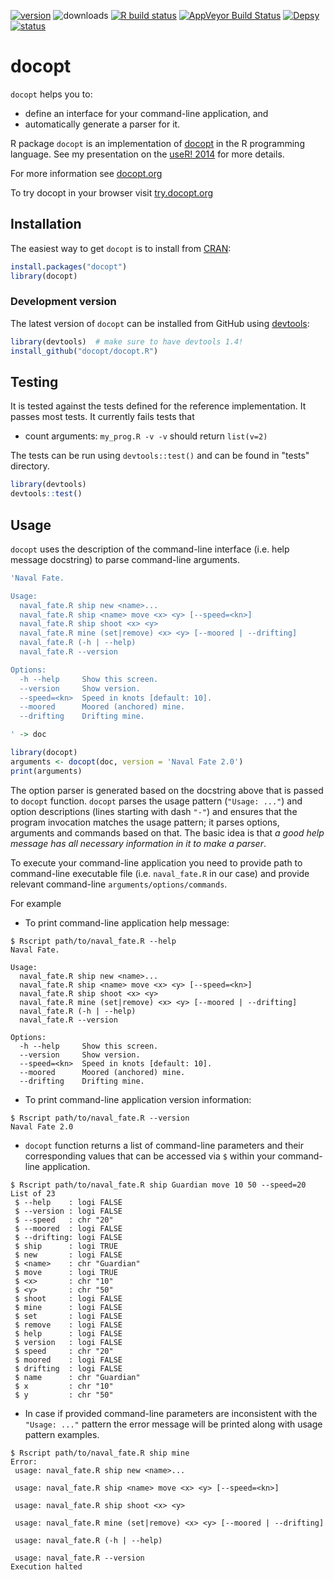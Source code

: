 [![version](https://www.r-pkg.org/badges/version/docopt)](https://cran.r-project.org/package=docopt)
![downloads](https://cranlogs.r-pkg.org/badges/docopt)
[![R build status](https://github.com/docopt/docopt.R/workflows/R-CMD-check/badge.svg)](https://github.com/docopt/docopt.R/actions)
[![AppVeyor Build Status](https://ci.appveyor.com/api/projects/status/github/docopt/docopt.R?branch=master&svg=true)](https://ci.appveyor.com/project/docopt/docopt.R)
[![Depsy](http://depsy.org/api/package/cran/docopt/badge.svg)](http://depsy.org/package/r/docopt)
[![status](https://tinyverse.netlify.com/badge/docopt)](https://CRAN.R-project.org/package=docopt)


# docopt

`docopt` helps you to:

- define an interface for your command-line application, and
- automatically generate a parser for it.

R package `docopt` is an implementation of [docopt](http://docopt.org) in the R programming language.
See my presentation on the [useR! 2014](http://www.slideshare.net/EdwindeJonge1/docopt-user2014) for more details.

For more information see [docopt.org](http://docopt.org)

To try docopt in your browser visit [try.docopt.org](http://try.docopt.org/)


## Installation

The easiest way to get `docopt` is to install from 
[CRAN](https://cran.r-project.org/web/packages/docopt/index.html):

```R
install.packages("docopt")
library(docopt)
```
### Development version

The latest version of `docopt` can be installed from GitHub using 
[devtools](https://github.com/r-lib/devtools):

```R
library(devtools)  # make sure to have devtools 1.4!
install_github("docopt/docopt.R")
```


## Testing

It is tested against the tests defined for the reference implementation.
It passes most tests. It currently fails tests that 

- count arguments: `my_prog.R -v -v` should return `list(v=2)`

The tests can be run using `devtools::test()` and can be found in "tests" directory.

```R
library(devtools)
devtools::test()
```


## Usage

`docopt` uses the description of the command-line interface (i.e. help message docstring) 
to parse command-line arguments.

```R
'Naval Fate.

Usage:
  naval_fate.R ship new <name>...
  naval_fate.R ship <name> move <x> <y> [--speed=<kn>]
  naval_fate.R ship shoot <x> <y>
  naval_fate.R mine (set|remove) <x> <y> [--moored | --drifting]
  naval_fate.R (-h | --help)
  naval_fate.R --version

Options:
  -h --help     Show this screen.
  --version     Show version.
  --speed=<kn>  Speed in knots [default: 10].
  --moored      Moored (anchored) mine.
  --drifting    Drifting mine.

' -> doc

library(docopt)
arguments <- docopt(doc, version = 'Naval Fate 2.0')
print(arguments)
```

The option parser is generated based on the docstring above that is passed to `docopt` function. 
`docopt` parses the usage pattern (`"Usage: ..."`) and option descriptions 
(lines starting with dash `"-"`) and ensures that the program invocation matches the 
usage pattern; it parses options, arguments and commands based on that. 
The basic idea is that *a good help message has all necessary information in it to make a parser*.

To execute your command-line application you need to provide path to command-line executable file
(i.e. `naval_fate.R` in our case) and provide relevant command-line `arguments/options/commands`.

For example

* To print command-line application help message:

```
$ Rscript path/to/naval_fate.R --help
Naval Fate.

Usage:
  naval_fate.R ship new <name>...
  naval_fate.R ship <name> move <x> <y> [--speed=<kn>]
  naval_fate.R ship shoot <x> <y>
  naval_fate.R mine (set|remove) <x> <y> [--moored | --drifting]
  naval_fate.R (-h | --help)
  naval_fate.R --version

Options:
  -h --help     Show this screen.
  --version     Show version.
  --speed=<kn>  Speed in knots [default: 10].
  --moored      Moored (anchored) mine.
  --drifting    Drifting mine.
```

* To print command-line application version information:

```
$ Rscript path/to/naval_fate.R --version
Naval Fate 2.0
```

* `docopt` function returns a list of command-line parameters and their 
  corresponding values that can be accessed via `$` within your command-line 
  application.

```
$ Rscript path/to/naval_fate.R ship Guardian move 10 50 --speed=20
List of 23
 $ --help    : logi FALSE
 $ --version : logi FALSE
 $ --speed   : chr "20"
 $ --moored  : logi FALSE
 $ --drifting: logi FALSE
 $ ship      : logi TRUE
 $ new       : logi FALSE
 $ <name>    : chr "Guardian"
 $ move      : logi TRUE
 $ <x>       : chr "10"
 $ <y>       : chr "50"
 $ shoot     : logi FALSE
 $ mine      : logi FALSE
 $ set       : logi FALSE
 $ remove    : logi FALSE
 $ help      : logi FALSE
 $ version   : logi FALSE
 $ speed     : chr "20"
 $ moored    : logi FALSE
 $ drifting  : logi FALSE
 $ name      : chr "Guardian"
 $ x         : chr "10"
 $ y         : chr "50"
```

* In case if provided command-line parameters are inconsistent with the 
  `"Usage: ..."` pattern the error message will be printed along with
  usage pattern examples.

```
$ Rscript path/to/naval_fate.R ship mine
Error: 
 usage: naval_fate.R ship new <name>...
  
 usage: naval_fate.R ship <name> move <x> <y> [--speed=<kn>]
  
 usage: naval_fate.R ship shoot <x> <y>
  
 usage: naval_fate.R mine (set|remove) <x> <y> [--moored | --drifting]
  
 usage: naval_fate.R (-h | --help)
  
 usage: naval_fate.R --version
Execution halted
```
